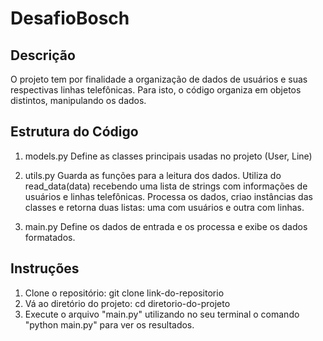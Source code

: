 # DesafioBosch

## Descrição

O projeto tem por finalidade a organização de dados de usuários e suas respectivas linhas telefônicas.
Para isto, o código organiza em objetos distintos, manipulando os dados.

## Estrutura do Código

1. models.py
Define as classes principais usadas no projeto (User, Line)

2. utils.py
Guarda as funções para a leitura dos dados. Utiliza do read_data(data) recebendo uma lista de strings com 
informações de usuários e linhas telefônicas.
Processa os dados, criao instâncias das classes e retorna duas listas: uma com usuários e outra com linhas.

3. main.py
Define os dados de entrada e os processa e exibe os dados formatados.


## Instruções
1. Clone o repositório: git clone link-do-repositorio
2. Vá ao diretório do projeto: cd diretorio-do-projeto
3. Execute o arquivo "main.py" utilizando no seu terminal o comando "python main.py" para ver os resultados.
